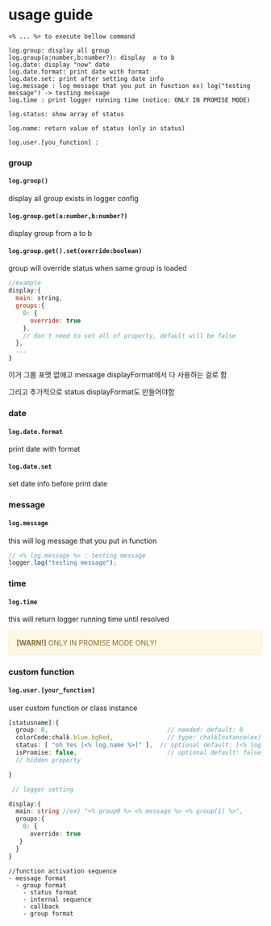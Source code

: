 # usage guide

```
<% ... %> to execute bellow command

log.group: display all group
log.group(a:number,b:number?): display  a to b
log.date: display "now" date
log.date.format: print date with format
log.date.set: print after setting date info
log.message : log message that you put in function ex) log("testing message") -> testing message
log.time : print logger running time (notice: ONLY IN PROMISE MODE)

log.status: show array of status

log.name: return value of status (only in status)

log.user.[you_function] :
```

### group

#### `log.group()`

display all group exists in logger config

#### `log.group.get(a:number,b:number?)`

display group from a to b

#### `log.group.get().set(override:boolean)`

group will override status when same group is loaded

```javascript
//example
display:{
  main: string,
  groups:{
    0: {
      override: true
    },
    // don't need to set all of property, default will be false
  },
  ...
}
```

이거 그룹 포맷 없애고 message displayFormat에서 다 사용하는 걸로 함

그리고 추가적으로 status displayFormat도 만들어야함

### date

#### `log.date.format`

print date with format

#### `log.date.set`

set date info before print date

### message

#### `log.message`

this will log message that you put in function

```javascript
// <% log.message %> : testing message
logger.log("testing message");
```

### time

#### `log.time`

this will return logger running time until resolved

<div style="padding: 15px; border: 1px solid transparent; border-color: transparent; margin-bottom: 20px; border-radius: 4px; color: #8a6d3b;; background-color: #fcf8e3; border-color: #faebcc;">
<b>[WARN!]</b> ONLY IN PROMISE MODE ONLY!
</div>

### custom function

#### `log.user.[your_function]`

user custom function or class instance

```ts
[statusname]:{
  group: 0,                                 // needed: default: 0
  colorCode:chalk.blue.bgRed,               // type: chalkInstance(ex)  optional: default: default
  status: [ "oh Yes [<% log.name %>]" ],  // optional default: [<% log.status %>]
  isPromise: false,                         // optional default: false
  // hidden property

}

```

```ts
 // logger setting

display:{
  main: string //ex) "<% group0 %> <% message %> <% group(1) %>",
  groups:{
    0: {
      override: true
   }
  }
}
```

```
//function activation sequence
- message format
  - group format
    - status format
    - internal sequence
    - callback
    - group format
```
